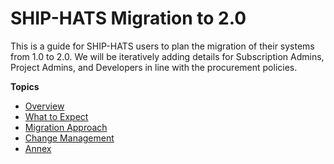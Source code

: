 # SHIP-HATS Migration to 2.0

This is a guide for SHIP-HATS users to plan the migration of their systems from 1.0 to 2.0. We will be iteratively adding details for Subscription Admins, Project Admins, and Developers in line with the procurement policies.  


**Topics**
- [Overview](ship-hats-migration-overview)
- [What to Expect](ship-hats-migration-what-to-expect)
- [Migration Approach](ship-hats-migration)
- [Change Management](ship-hats-migration-change-management)
- [Annex](ship-hats-migration-annex)

<!--This document provides information for migrating from SHIP-HATS version 1.0 to SHIP-HATS version 2.0 
This is a guide for SHIP-HATS users to plan the migration of their systems from SHIP-HATS version 1.0 to SHIP-HATS version 2.0. The guide includes details for Subscription Administrators (SA), Project Administrators (PA), and Developers (Users) to plan for the internal approvals and processes, reviewing any contract details with outsourced vendors, and technical planning.  

We will iteratively release details as soon as we are able to share in line with Government Procurement policies.  -->  